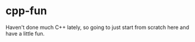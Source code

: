 # cpp-fun
Haven't done much C++ lately, so going to just start from scratch here and have a little fun. 
